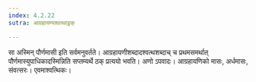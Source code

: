 ```yaml
---
index: 4.2.22
sutra: आग्रहायण्यश्वत्थाट्ठक्

---
```

सा अस्मिन् पौर्णमासी इति सर्वमनुवर्तते। आग्रहायणीशब्दादश्वत्थशब्दाच् च प्रथमसमर्थात् पौर्णमास्युपाधिकादस्मिन्निति सप्तम्यर्थे ठक् प्रत्ययो भवति। अणो ऽपवादः। आग्रहायणिको मासः, अर्धमासः, संवत्सरः। एवमाश्वत्थिकः।